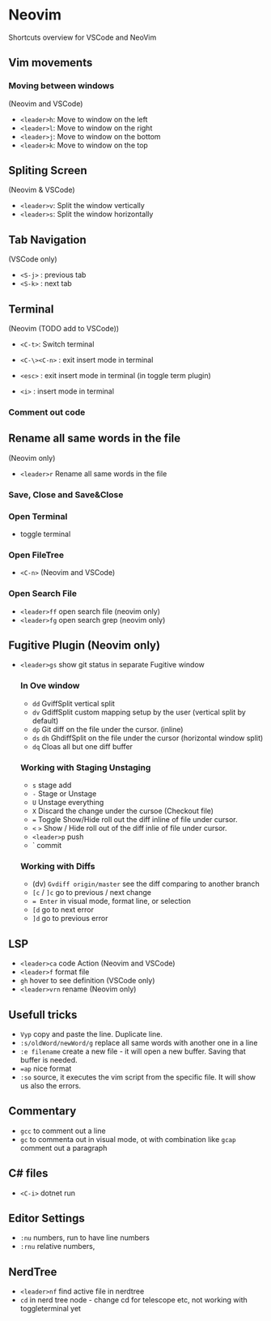 # Neovim

Shortcuts overview for VSCode and NeoVim

## Vim movements

### Moving between windows
(Neovim and VSCode)
* `<leader>h`: Move to window on the left
* `<leader>l`: Move to window on the right
* `<leader>j`: Move to window on the bottom
* `<leader>k`: Move to window on the top

## Spliting Screen
(Neovim & VSCode)
* `<leader>v`: Split the window vertically
* `<leader>s`: Split the window horizontally

## Tab Navigation
(VSCode only)
* `<S-j>` : previous tab
* `<S-k>` : next tab

## Terminal
(Neovim (TODO add to VSCode))
* `<C-t>`: Switch terminal

* `<C-\><C-n>` : exit insert mode in terminal
* `<esc>` : exit insert mode in terminal (in toggle term plugin)
* `<i>` : insert mode in terminal

### Comment out code

## Rename all same words in the file
(Neovim only)
* `<leader>r` Rename all same words in the file

### Save, Close and Save&Close


### Open Terminal
* toggle terminal

### Open FileTree
* `<C-n>` (Neovim and VSCode)

### Open Search File
* `<leader>ff` open search file (neovim only)
* `<leader>fg` open search grep (neovim only)

## Fugitive Plugin (Neovim only)
* `<leader>gs` show git status in separate Fugitive window

  ### In Ove window
  * `dd` GviffSplit vertical split
  * `dv` GdiffSplit custom mapping setup by the user (vertical split by default)
  * `dp` Git diff on the file under the cursor. (inline)
  * `ds` `dh` GhdiffSplit on the file under the cursor (horizontal window split)
  * `dq` Cloas all but one diff buffer

  ### Working with Staging Unstaging
  * `s` stage add
  * `-` Stage or Unstage
  * `U` Unstage everything
  * `X` Discard the change under the cursoe (Checkout file)
  *  `=` Toggle Show/Hide roll out the diff inline of file under cursor.
  *  `<` `>` Show / Hide roll out of the diff inlie of file under cursor.
  * `<leader>p` push
  * `<cc> commit


  ### Working with Diffs
  * (dv) `Gvdiff origin/master` see the diff comparing to another branch
  * `[c` / `]c` go to previous / next change
  * `= Enter` in visual mode, format line, or selection
  * `[d` go to next error
  * `]d` go to previous error

## LSP
* `<leader>ca` code Action (Neovim and VSCode)
* `<leader>f` format file
* `gh` hover to see definition (VSCode only)
* `<leader>vrn` rename (Neovim only)

## Usefull tricks
* `Vyp` copy and paste the line. Duplicate line.
* `:s/oldWord/newWord/g` replace all same words with another one in a line
* `:e filename` create a new file - it will open a new buffer. Saving that buffer is needed.
*  `=ap` nice format
* `:so` source, it executes the vim script from the specific file. It will show us also the errors.

## Commentary
* `gcc` to comment out a line
* `gc` to commenta out in visual mode, ot with combination like `gcap` comment out a paragraph

## C# files
* `<C-i>` dotnet run

## Editor Settings
* `:nu` numbers, run to have line numbers
* `:rnu` relative numbers,

## NerdTree
* `<leader>nf` find active file in nerdtree
* `cd` in nerd tree node - change cd for telescope etc, not working with toggleterminal yet
